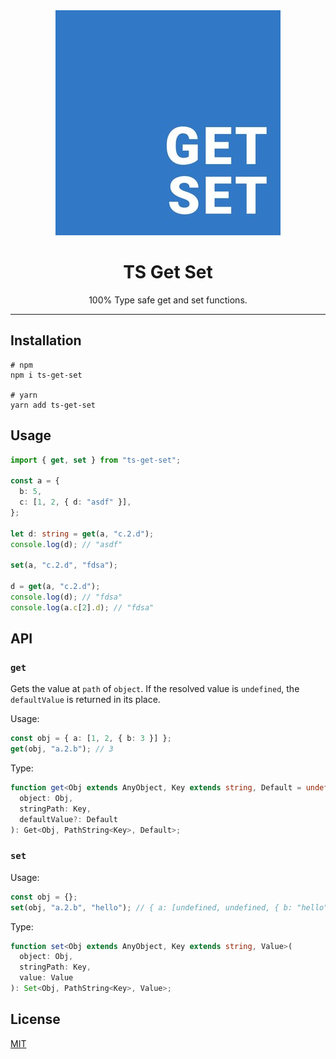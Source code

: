 <div align="center">
  <img src="./logo-small.jpg" alt="Logo" title="TS Get Set">
  <h1>TS Get Set</h1>
  <p>100% Type safe get and set functions.</p>
</div>

---

## Installation

```shell
# npm
npm i ts-get-set

# yarn
yarn add ts-get-set
```

## Usage

```ts
import { get, set } from "ts-get-set";

const a = {
  b: 5,
  c: [1, 2, { d: "asdf" }],
};

let d: string = get(a, "c.2.d");
console.log(d); // "asdf"

set(a, "c.2.d", "fdsa");

d = get(a, "c.2.d");
console.log(d); // "fdsa"
console.log(a.c[2].d); // "fdsa"
```

## API

### `get`

Gets the value at `path` of `object`. If the resolved value is `undefined`, the `defaultValue` is returned in its place.

Usage:

```ts
const obj = { a: [1, 2, { b: 3 }] };
get(obj, "a.2.b"); // 3
```

Type:

```ts
function get<Obj extends AnyObject, Key extends string, Default = undefined>(
  object: Obj,
  stringPath: Key,
  defaultValue?: Default
): Get<Obj, PathString<Key>, Default>;
```

### `set`

Usage:

```ts
const obj = {};
set(obj, "a.2.b", "hello"); // { a: [undefined, undefined, { b: "hello" }] }
```

Type:

```ts
function set<Obj extends AnyObject, Key extends string, Value>(
  object: Obj,
  stringPath: Key,
  value: Value
): Set<Obj, PathString<Key>, Value>;
```

## License

[MIT](./LICENSE)
